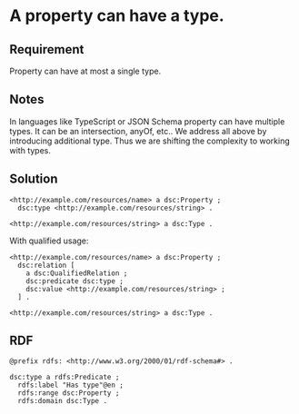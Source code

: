 # A property can have a type.

## Requirement
Property can have at most a single type. 

## Notes
In languages like TypeScript or JSON Schema property can have multiple types.
It can be an intersection, anyOf, etc..
We address all above by introducing additional type.
Thus we are shifting the complexity to working with types.

## Solution
```Turtle
<http://example.com/resources/name> a dsc:Property ;
  dsc:type <http://example.com/resources/string> .

<http://example.com/resources/string> a dsc:Type .
```

With qualified usage:
```Turtle
<http://example.com/resources/name> a dsc:Property ;
  dsc:relation [
    a dsc:QualifiedRelation ;
    dsc:predicate dsc:type ;
    dsc:value <http://example.com/resources/string> ;
  ] .

<http://example.com/resources/string> a dsc:Type .
```

## RDF
```Turtle
@prefix rdfs: <http://www.w3.org/2000/01/rdf-schema#> .

dsc:type a rdfs:Predicate ;
  rdfs:label "Has type"@en ;
  rdfs:range dsc:Property ;
  rdfs:domain dsc:Type .
```
